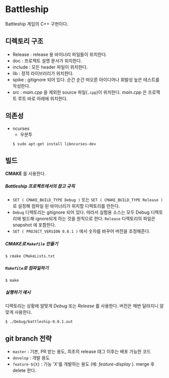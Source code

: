 # Battleship
Battleship 게임의 C++ 구현이다. 

## 디렉토리 구조
* Release : release 용 바이너리 파일들이 위치한다.
* doc : 프로젝트 설명 문서가 위치한다. 
* include : 모든 header 파일이 위치한다.
* lib : 정적 라이브러리가 위치한다.
* spike : gitignore 되어 있다. 순간 순간 떠오른 아이디어나 휘발성 높은 테스트를 작성한다.
* src : _main.cpp_ 을 제외한 source 파일(`.cpp`)이 위치한다. _main.cpp_ 은 프로젝트 루트 바로 아래에 위치한다.


## 의존성 
* ncurses
  * 우분투
  ```
  $ sudo apt-get install libncurses-dev
  ```

## 빌드
**CMAKE** 를 사용한다.
##### Battleship 프로젝트에서의 참고 규칙
* `SET ( CMAKE_BUILD_TYPE Debug )` 또는 `SET ( CMAKE_BUILD_TYPE Release )` 로 설정해 컴파일 된 바이너리가 위치할 디렉토리를 만든다.  
* `Debug` 디렉토리는 gitignore 되어 있다. 따라서 실험용 소스는 모두 Debug 디렉토리에 빌드해 ignore되게 하는 것을 원칙으로 한다. `Release` 디렉토리의 파일은 snapshot 에 포함한다. 
* `SET ( PROJECT_VERSION 0.0.1 )` 에서 숫자를 바꾸어 버전을 조정해준다.

##### **CMAKE**로 `Makefile` 만들기
```
$ cmake CMakeLists.txt
```
##### `Makefile`로 컴파일하기
```
$ make
```
##### 실행하기 예시
디렉토리는 상황에 알맞게 _Debug_ 또는 _Release_ 를 사용한다. 버전은 매번 달라지니 알맞게 사용한다.  
```
$ ./Debug/battleship-0.0.1.out
```

## git branch 전략 
* `master` : 기본, PR 받는 용도, 최초의 release 태그 이후는 배포 가능한 코드 
* `develop` : 개발 용도
* `feature-${X}` : 기능 'X'를 개발하는 용도 (예: _feature-display_ ). merge 후 delete 한다.
